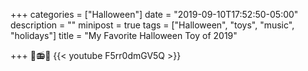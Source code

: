 +++
categories = ["Halloween"]
date = "2019-09-10T17:52:50-05:00"
description = ""
minipost = true
tags = ["Halloween", "toys", "music", "holidays"]
title = "My Favorite Halloween Toy of 2019"

+++
🎃📻🧡
{{< youtube F5rr0dmGV5Q >}}